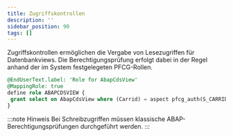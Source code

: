 ```yaml
---
title: Zugriffskontrollen
description: ''
sidebar_position: 90
tags: []
---
```


Zugriffskontrollen ermöglichen die Vergabe von Lesezugriffen für Datenbankviews. Die Berechtigungsprüfung erfolgt dabei in der Regel anhand der im System festgelegeten PFCG-Rollen.

```sql
@EndUserText.label: 'Role for AbapCdsView' 
@MappingRole: true 
define role ABAPCDSVIEW { 
 grant select on AbapCdsView where (Carrid) = aspect pfcg_auth(S_CARRID, CARRID, ACTVT = '03'); 
}
```

:::note Hinweis
Bei Schreibzugriffen müssen klassische ABAP-Berechtigungsprüfungen durchgeführt werden.
:::
